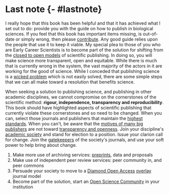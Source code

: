 # Last note {- #lastnote}

I really hope that this book has been helpful and that it has achieved what I set out to do: provide you with the guide on how to publish in biological sciences. If you feel that this book has important items missing, is out-of-date or simply wrong, then please [contribute](#contribute). Any good guide relies upon the people that use it to keep it viable. My special plea to those of you who are Early Career Scientists is to become part of the solution for shifting from the [closed to open models](#openscience) of scientific publishing. In doing so, you will make science more transparent, open and equitable. While there is much that is currently wrong in the system, the vast majority of the actors in it are working for the good of science. While I conceded that publishing science is a [wicked problem](#wicked) which is not easily solved, there are some simple steps that we can all make toward a resolution that benefits science.

When seeking a solution to publishing science, and publishing in other academic disciplines, we cannot compromise on the cornerstones of the scientific method: **rigour, independence, transparency and reproducibility**. This book should have highlighted aspects of scientific publishing that currently violate these cornerstones and so need to be changed. When you can, select those journals and publishers that maintain the [highest standards](#transparent). When you can't, be aware that the [motives of many big publishers](#capture) are not toward [transparency and openness](#openness). Join your discipline's [academic society](#societies) and stand for election to a position. Issue your clarion call for change. Join the [gatekeepers](#gatekeepers) of the society's journals, and use your soft power to help bring about change. 

1. Make more use of archiving services: [preprints](#preprints2), data and proposals
1. Make use of independent peer review services: peer community in, and  peer commons
1. Persuade your society to move to a [Diamond Open Access](#diamond) [overlay](#overlay) journal model
1. Become part of the solution, start an [Open Science Community](osf.io/vz2sy/) in your institution
 
